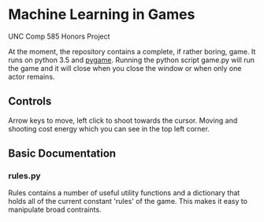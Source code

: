 # Machine Learning in Games
UNC Comp 585 Honors Project

At the moment, the repository contains a complete, if rather boring, game. It runs on python 3.5 and [pygame](https://www.pygame.org/news). Running the python script game.py will run the game and it will close when you close the window or when only one actor remains.

## Controls
Arrow keys to move, left click to shoot towards the cursor. Moving and shooting cost energy which you can see in the top left corner.

## Basic Documentation

### rules.py
Rules contains a number of useful utility functions and a dictionary that holds all of the current constant 'rules' of the game. This makes it easy to manipulate broad contraints.